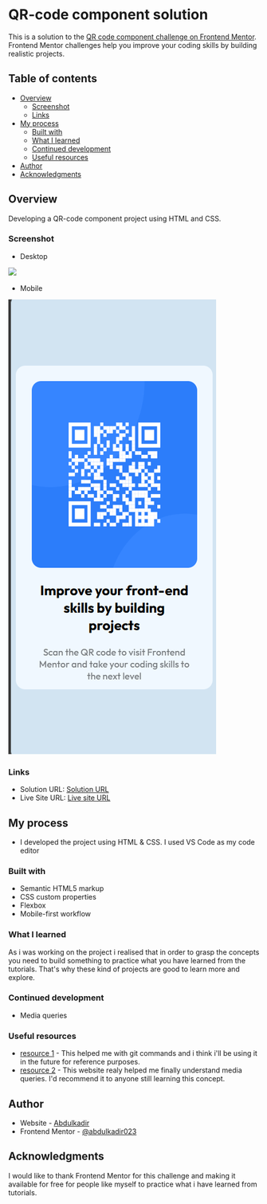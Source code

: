 # QR-code component solution

This is a solution to the [QR code component challenge on Frontend Mentor](https://www.frontendmentor.io/challenges/qr-code-component-iux_sIO_H). Frontend Mentor challenges help you improve your coding skills by building realistic projects. 

## Table of contents

- [Overview](#overview)
  - [Screenshot](#screenshot)
  - [Links](#links)
- [My process](#my-process)
  - [Built with](#built-with)
  - [What I learned](#what-i-learned)
  - [Continued development](#continued-development)
  - [Useful resources](#useful-resources)
- [Author](#author)
- [Acknowledgments](#acknowledgments)


## Overview

Developing a QR-code component project using HTML and CSS.

### Screenshot

- Desktop

![](./images/Screenshot(Desktop).png.png)

- Mobile

![](./images/Screenshot(Mobile).png)


### Links

- Solution URL: [Solution URL](https://github.com/abdulkadir023/Qr-Code-Component)
- Live Site URL: [Live site URL](https://your-live-site-url.com)

## My process

- I developed the project using HTML & CSS. I used VS Code as my code editor


### Built with

- Semantic HTML5 markup
- CSS custom properties
- Flexbox
- Mobile-first workflow


### What I learned

As i was working on the project i realised that in order to grasp the concepts you need to build something to practice what you have learned from the tutorials. That's why these kind of projects are good to learn more and explore.


### Continued development

- Media queries 


### Useful resources

- [resource 1](https://betterstack.com/community/questions/) - This helped me with git commands and i think i'll be using it in the future for reference purposes.
- [resource 2](https://www.w3schools.com/) - This website realy helped me finally understand media queries. I'd recommend it to anyone still learning this concept.


## Author

- Website - [Abdulkadir](https://github.com/abdulkadir023/)
- Frontend Mentor - [@abdulkadir023](https://www.frontendmentor.io/profile/@abdulkadir023)


## Acknowledgments

I would like to thank Frontend Mentor for this challenge and making it available for free for people like myself to practice what i have learned from tutorials.

